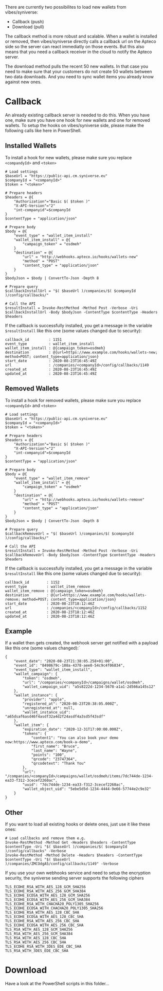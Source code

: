 There are currently two possibilites to load new wallets from vibes/syniverse:

* Callback (push)
* Download (pull)

The callback method is more robust and scalable. When a wallet is installed or removed, then vibes/syniverse directly calls a callback url on the Apteco side so the server can react immediatly on those events. But this also means that you need a callback receiver in the cloud to notify the Apteco server.

The download method pulls the recent 50 new wallets. In that case you need to make sure that your customers do not create 50 wallets between two data downloads. And you need to sync wallet items you already know against new ones.

# Callback

An already existing callback server is needed to do this. When you have one, make sure you have one hook for new wallets and one for removed wallets. To setup the hooks on vibes/syniverse side, please make the following calls like here in PowerShell.

## Installed Wallets

To install a hook for new wallets, please make sure you replace `<compandyId>` and `<token>`

```
# Load settings
$baseUrl = "https://public-api.cm.syniverse.eu"
$companyId = "<companyId>"
$token = "<token>"

# Prepare headers
$headers = @{
    "Authorization"="Basic $( $token )"
    "X-API-Version"="2"
    "int-companyid"=$companyId
}
$contentType = "application/json" 

# Prepare body
$body = @{
    "event_type" = "wallet_item_install"
    "wallet_item_install" = @{
        "campaign_token" = "osdmeh"
    }
    "destination" = @{
        "url" = "http://webhooks.apteco.io/hooks/wallets-new"
        "method" = "POST"
        "content_type" = "application/json"
    }
}
$bodyJson = $body | ConvertTo-Json -Depth 8

# Prepare query
$callbackInstallUrl = "$( $baseUrl )/companies/$( $companyId )/config/callbacks/"

# Call the API
$resultInstall = Invoke-RestMethod -Method Post -Verbose -Uri $callbackInstallUrl -Body $bodyJson -ContentType $contentType -Headers $headers
```

If the callback is successfully installed, you get a message in the variable `$resultInstall` like this one (some values changed due to security):

```
callback_id         : 1151
event_type          : wallet_item_install
wallet_item_install : @{campaign_token=osdmeh}
destination         : @{url=https://www.example.com/hooks/wallets-new; method=POST; content_type=application/json}
start_date          : 2020-08-23T16:45:49Z
url                 : /companies/<companyId>/config/callbacks/1149
created_at          : 2020-08-23T16:45:49Z
updated_at          : 2020-08-23T16:45:49Z
```

## Removed Wallets

To install a hook for removed wallets, please make sure you replace `<compandyId>` and `<token>`


```
# Load settings
$baseUrl = "https://public-api.cm.syniverse.eu"
$companyId = "<companyId>"
$token = "<token>"

# Prepare headers
$headers = @{
    "Authorization"="Basic $( $token )"
    "X-API-Version"="2"
    "int-companyid"=$companyId
}
$contentType = "application/json" 

# Prepare body
$body = @{
    "event_type" = "wallet_item_remove"
    "wallet_item_install" = @{
        "campaign_token" = "osdmeh"
    }
    "destination" = @{
        "url" = "http://webhooks.apteco.io/hooks/wallets-remove"
        "method" = "POST"
        "content_type" = "application/json"
    }
}
$bodyJson = $body | ConvertTo-Json -Depth 8

# Prepare query
$callbackRemoveUrl = "$( $baseUrl )/companies/$( $companyId )/config/callbacks/"

# Call the API
$resultInstall = Invoke-RestMethod -Method Post -Verbose -Uri $callbackRemoveUrl -Body $bodyJson -ContentType $contentType -Headers $headers
```

If the callback is successfully installed, you get a message in the variable `$resultInstall` like this one (some values changed due to security):

```
callback_id        : 1152
event_type         : wallet_item_remove
wallet_item_remove : @{campaign_token=osdmeh}
destination        : @{url=https://www.example.com/hooks/wallets-remove; method=POST; content_type=application/json}
start_date         : 2020-08-23T18:12:46Z
url                : /companies/<companyId>/config/callbacks/1152
created_at         : 2020-08-23T18:12:46Z
updated_at         : 2020-08-23T18:12:46Z
```

## Example

If a wallet then gets created, the webhook server get notified with a payload like this one (some values changed):`

```
{
    "event_date": "2020-08-23T21:38:05.258+01:00",
    "event_id": "8498679c-108a-4378-aee0-54c9c4f06834",
    "event_type": "wallet_item_install",
    "wallet_campaign": {
        "token": "osdmeh",
        "url": "/companies/<companyId>/campaigns/wallet/osdmeh",
        "wallet_campaign_uid": "a5s8222d-1234-5678-a1a1-2d566a145s12"
    },
    "wallet_instance": {
        "provider": "apple",
        "registered_at": "2020-08-23T20:38:05.000Z",
        "unregistered_at": null,
        "wallet_instance_uid": "a65dsaf6asd46f4asdf32a4d2f24asdf4a3sd5f43sdf"
    },
    "wallet_item": {
        "expiration_date": "2020-12-31T17:00:00.000Z",
        "tokens": {
            "content1": "You can also book your demo now:https://www.apteco.com/book-a-demo",
            "first_name": "Bruce",
            "last_name": "Wayne",
            "points": "100",
            "qrcode": "23747364",
            "qrcodetext": "Thank You"
        },
        "url": "/companies/<companyId>/campaigns/wallet/osdmeh/items/7dc744de-1234-ea33-f312-3cecef2260ac",
        "uuid": "7dc744de-1234-ea33-f312-3cecef2260ac",
        "wallet_object_uid": "5ebe5d5d-1234-4444-9e66-57744e2c9e32"
    }
}
```

## Other

If you want to load all existing hooks or delete ones, just use it like these ones:

```
# Load callbacks and remove them e.g.
Invoke-RestMethod -Method Get -Headers $headers -ContentType $contentType -Uri "$( $baseUrl )/companies/$( $companyId )/config/callbacks" -Verbose
Invoke-RestMethod -Method Delete -Headers $headers -ContentType $contentType -Uri "$( $baseUrl )/companies/ZMCOdgA5/config/callbacks/1149" -Verbose
```

If you use your own webhooks service and need to setup the encryption security, the syniverse sending server supports the following ciphers

```
TLS_ECDHE_RSA_WITH_AES_128_GCM_SHA256
TLS_ECDHE_RSA_WITH_AES_256_GCM_SHA384
TLS_ECDHE_ECDSA_WITH_AES_128_GCM_SHA256
TLS_ECDHE_ECDSA_WITH_AES_256_GCM_SHA384
TLS_ECDHE_RSA_WITH_CHACHA20_POLY1305_SHA256
TLS_ECDHE_ECDSA_WITH_CHACHA20_POLY1305_SHA256
TLS_ECDHE_RSA_WITH_AES_128_CBC_SHA
TLS_ECDHE_ECDSA_WITH_AES_128_CBC_SHA
TLS_ECDHE_RSA_WITH_AES_256_CBC_SHA
TLS_ECDHE_ECDSA_WITH_AES_256_CBC_SHA
TLS_RSA_WITH_AES_128_GCM_SHA256
TLS_RSA_WITH_AES_256_GCM_SHA384
TLS_RSA_WITH_AES_128_CBC_SHA
TLS_RSA_WITH_AES_256_CBC_SHA
TLS_ECDHE_RSA_WITH_3DES_EDE_CBC_SHA
TLS_RSA_WITH_3DES_EDE_CBC_SHA
```

# Download 

Have a look at the PowerShell scripts in this folder...

